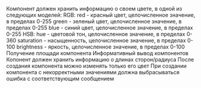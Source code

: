 Компонент должен хранить информацию о своем цвете, в одной из следующих моделей:
RGB:
red - красный цвет, целочисленное значение, в пределах 0-255
green - зеленый цвет, целочисленное значение, в пределах 0-255
blue - синий цвет, целочисленное значение, в пределах 0-255
HSB:
hue - цветовой тон, целочисленное значение, в пределах 0-360
saturation - насыщенность, целочисленное значение, в пределах 0-100
brightness - яркость, целочисленное значение, в пределах 0-100
Получение площади компонента
Информативный вывод компонентов
Копонент должен хранить информацию о длинах сторон/радиуса
После создания компонента можно изменять только его цвет
При создании компонента с некорректными значениями должна выбрасываться ошибка с соответствующим сообщением
